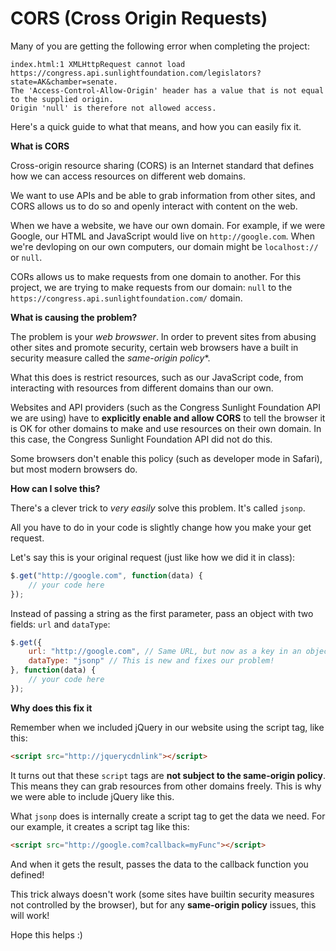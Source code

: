 
# CORS (Cross Origin Requests)

Many of you are getting the following error when completing the project: 

```
index.html:1 XMLHttpRequest cannot load 
https://congress.api.sunlightfoundation.com/legislators?state=AK&chamber=senate. 
The 'Access-Control-Allow-Origin' header has a value that is not equal to the supplied origin. 
Origin 'null' is therefore not allowed access.
```

Here's a quick guide to what that means, and how you can easily fix it. 

**What is CORS**

​Cross-origin resource sharing (CORS) is an Internet standard that defines how we can access resources on different web domains. 

We want to use APIs and be able to grab information from other sites, and CORS allows us to do so and openly interact with content on the web. 

When we have a website, we have our own domain. For example, if we were Google, our HTML and JavaScript would live on `http://google.com`. When we're devloping on our own computers, our domain might be `localhost://` or `null`.

CORs allows us to make requests from one domain to another. For this project, we are trying to make requests from our domain: `null` to the `https://congress.api.sunlightfoundation.com/` domain. 

**What is causing the problem?**

The problem is your *web browswer*. In order to prevent sites from abusing other sites and promote security, certain web browsers have a built in security measure called the *same-origin policy**.

What this does is restrict resources, such as our JavaScript code, from interacting with resources from different domains than our own. 

Websites and API providers (such as the Congress Sunlight Foundation API we are using) have to **explicitly enable and allow CORS** to tell the browser it is OK for other domains to make and use resources on their own domain. In this case, the Congress Sunlight Foundation API did not do this. 

Some browsers don't enable this policy (such as developer mode in Safari), but most modern browsers do.  

**How can I solve this?**

There's a clever trick to *very easily* solve this problem. It's called `jsonp`. 

All you have to do in your code is slightly change how you make your get request. 

Let's say this is your original request (just like how we did it in class): 
```javascript
$.get("http://google.com", function(data) {
    // your code here
});
```

Instead of passing a string as the first parameter, pass an object with two fields: `url` and `dataType`:
```javascript
$.get({
    url: "http://google.com", // Same URL, but now as a key in an object
    dataType: "jsonp" // This is new and fixes our problem!
}, function(data) {
    // your code here
});
```

**Why does this fix it**

Remember when we included jQuery in our website using the script tag, like this: 

```html
<script src="http://jquerycdnlink"></script>
```

It turns out that these `script` tags are **not subject to the same-origin policy**. This means they can grab resources from other domains freely. This is why we were able to include jQuery like this. 

What `jsonp` does is internally create a script tag to get the data we need. For our example, it creates a script tag like this: 
```html
<script src="http://google.com?callback=myFunc"></script>
```

And when it gets the result, passes the data to the callback function you defined! 

This trick always doesn't work (some sites have builtin security measures not controlled by the browser), but for any **same-origin policy** issues, this will work! 

Hope this helps :)

